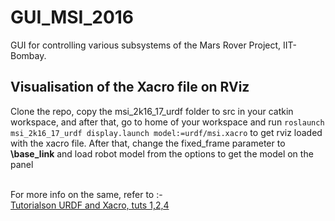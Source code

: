 # GUI_MSI_2016
GUI for controlling various subsystems of the Mars Rover Project, IIT-Bombay.

## Visualisation of the Xacro file on RViz
Clone the repo, copy the msi_2k16_17_urdf folder to src in your catkin workspace, and after that, go to home of your workspace and run `roslaunch msi_2k16_17_urdf display.launch model:=urdf/msi.xacro` to get rviz loaded with the xacro file. After that, change the fixed_frame parameter to **\base_link** and load robot model from the options to get the model on the panel </br>
</br>

For more info on the same, refer to :- </br> 
[Tutorialson URDF and Xacro, tuts 1,2,4](http://wiki.ros.org/urdf/Tutorials) </br>
